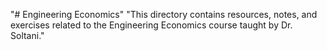 "# Engineering Economics" 
"This directory contains resources, notes, and exercises related to the Engineering Economics course taught by Dr. Soltani." 
